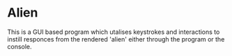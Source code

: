 # Alien
This is a GUI based program which utalises keystrokes and interactions to instill responces from the rendered 'alien' either through the program or the console.
